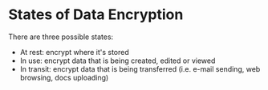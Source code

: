 # States of Data Encryption

There are three possible states:
* At rest: encrypt where it's stored
* In use: encrypt data that is being created, edited or viewed
* In transit: encrypt data that is being transferred (i.e. e-mail sending, web browsing, docs uploading)